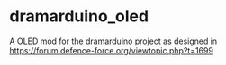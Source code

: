 # dramarduino_oled
A OLED mod for the dramarduino project as designed in https://forum.defence-force.org/viewtopic.php?t=1699
